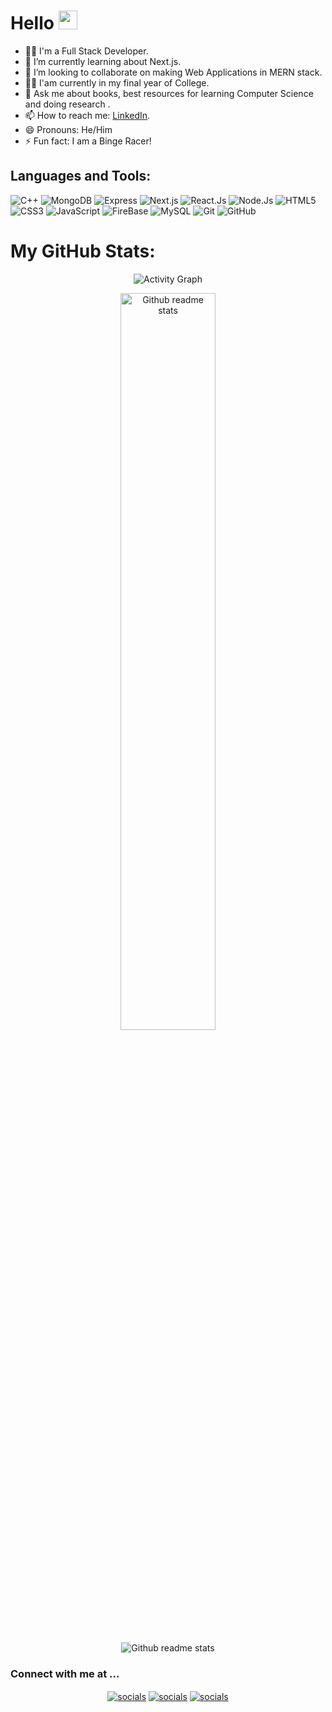 # Hello <img src="https://raw.githubusercontent.com/MartinHeinz/MartinHeinz/master/wave.gif" width="30px" height="30px">

- 👨‍💻 I'm a Full Stack Developer.
- 🔭 I’m currently learning about Next.js. 
- 👯 I’m looking to collaborate on making Web Applications in MERN stack.
- :man_student: I'am currently in my final year of College.
- 💬 Ask me about books, best resources for learning Computer Science and doing research .
- 📫 How to reach me: [LinkedIn](https://www.linkedin.com/in/aman-singh-bhogal/).
- 😄 Pronouns: He/Him
- ⚡ Fun fact: I am a Binge Racer!



<h2 align="left">Languages and Tools:</h2>

![C++](https://img.shields.io/badge/-C++-00599C?style=flat-square&logo=cplusplus)
![MongoDB](https://img.shields.io/badge/MongoDB-white?style=flat-square&logo=mongodb)
![Express](https://img.shields.io/badge/Express.Js-red?style=flat-square&logo=express)
![Next.js](https://img.shields.io/badge/next.js-000000?style=for-the-badge&logo=nextdotjs&logoColor=white)
![React.Js](https://img.shields.io/badge/React.Js-232F7E?style=flat-square&logo=react)
![Node.Js](https://img.shields.io/badge/Node.Js-232F7E?style=flat-square&logo=nodedotjs)
![HTML5](https://img.shields.io/badge/-HTML5-E34F26?style=flat-square&logo=html5&logoColor=white)
![CSS3](https://img.shields.io/badge/-CSS3-1572B6?style=flat-square&logo=css3)
![JavaScript](https://img.shields.io/badge/-JavaScript-white?style=plastic&logo=javascript)
![FireBase](https://img.shields.io/badge/-FireBase-orrange?style=plastic&logo=firebase)
![MySQL](https://img.shields.io/badge/-SQL-yellow?style=plastic&logo=Microsoft-SQL-Server)
![Git](https://img.shields.io/badge/-Git-black?style=flat-square&logo=git)
![GitHub](https://img.shields.io/badge/-GitHub-grey?style=flat-square&logo=github)   

# My GitHub Stats:
<p align="center"><img src="https://github-readme-streak-stats.herokuapp.com/?user=AmanSinghBhogal&theme=radical" alt="Activity Graph"></p>
<p align="center"><img src="https://github-readme-stats.vercel.app/api?username=AmanSinghBhogal&count_private=true&show_icons=true&hide_border=true&theme=radical" alt="Github readme stats" width="55%"></p>
<p align="center"><img src="https://github-readme-activity-graph.cyclic.app/graph?username=AmanSinghBhogal&theme=react-dark" alt="Github readme stats"></p>

<h3> Connect with me at ...</h3>

<p align="center"><a href="https://www.linkedin.com/in/aman-singh-bhogal-002914195/" target="blank"><img align="center" src="https://img.shields.io/badge/LinkedIn-0077B5?style=for-the-badge&logo=linkedin&logoColor=white" alt="socials"/></a> <a href="https://www.instagram.com/asb_0002/" target="blank"><img align="center" src="https://img.shields.io/badge/Instagram-E4405F?style=for-the-badge&logo=instagram&logoColor=white" alt="socials"/></a> <a href="https://discord.com/users/Aman Singh Bhogal#2810" target="blank"><img align="center" src="https://img.shields.io/badge/Discord-7289DA?style=for-the-badge&logo=discord&logoColor=white" alt="socials"/></a> </p>
